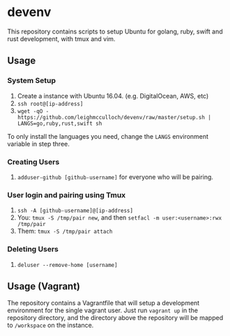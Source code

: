 # devenv

This repository contains scripts to setup Ubuntu for golang, ruby, swift and rust development, with tmux and vim.

## Usage

### System Setup

1. Create a instance with Ubuntu 16.04. (e.g. DigitalOcean, AWS, etc)
2. `ssh root@[ip-address]`
3. `wget -qO - https://github.com/leighmcculloch/devenv/raw/master/setup.sh | LANGS=go,ruby,rust,swift sh`

To only install the languages you need, change the `LANGS` environment variable in step three.

### Creating Users

1. `adduser-github [github-username]` for everyone who will be pairing.

### User login and pairing using Tmux

1. `ssh -A [github-username]@[ip-address]`
2. You: `tmux -S /tmp/pair new`, and then `setfacl -m user:<username>:rwx /tmp/pair`
3. Them: `tmux -S /tmp/pair attach`

### Deleting Users

1. `deluser --remove-home [username]`

## Usage (Vagrant)

The repository contains a Vagrantfile that will setup a development environment for the single vagrant user. Just run `vagrant up` in the repository directory, and the directory above the repository will be mapped to `/workspace` on the instance.
